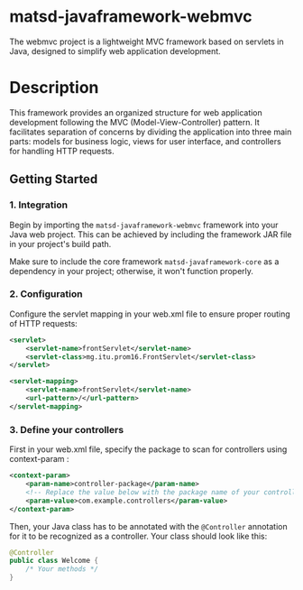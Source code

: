 # matsd-javaframework-webmvc

The webmvc project is a lightweight MVC framework based on servlets in Java, designed to simplify web application development.

# Description

This framework provides an organized structure for web application development following the MVC (Model-View-Controller) pattern. It facilitates separation of concerns by dividing the application into three main parts: models for business logic, views for user interface, and controllers for handling HTTP requests.

## Getting Started

### 1. Integration

Begin by importing the `matsd-javaframework-webmvc` framework into your Java web project. This can be achieved by including the framework JAR file in your project's build path.

Make sure to include the core framework `matsd-javaframework-core` as a dependency in your project; otherwise, it won't function properly.

### 2. Configuration

Configure the servlet mapping in your web.xml file to ensure proper routing of HTTP requests:

```xml
<servlet>
    <servlet-name>frontServlet</servlet-name>
    <servlet-class>mg.itu.prom16.FrontServlet</servlet-class>
</servlet>

<servlet-mapping>
    <servlet-name>frontServlet</servlet-name>
    <url-pattern>/</url-pattern>
</servlet-mapping>
```

### 3. Define your controllers

First in your web.xml file, specify the package to scan for controllers using context-param :

```xml
<context-param>
    <param-name>controller-package</param-name>
    <!-- Replace the value below with the package name of your controllers -->
    <param-value>com.example.controllers</param-value>
</context-param>
```
Then, your Java class has to be annotated with the `@Controller` annotation for it to be recognized as a controller. Your class should look like this:

```java
@Controller
public class Welcome {
    /* Your methods */
}
```
